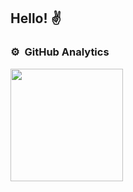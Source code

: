<!--
- 👋 Hi, I’m Natália
- 👀 I’m interested in ...
- 🌱 I’m currently learning ...
- 💞️ I’m looking to collaborate on ...
- 📫 How to reach me ...
natalianrs/natalianrs is a ✨ special ✨ repository because its `README.md` (this file) appears on your GitHub profile.
You can click the Preview link to take a look at your changes.
--->

<h2> Hello! ✌</h2>

###

### ⚙️ &nbsp;GitHub Analytics

<p align="left">
<a href="https://github.com/natalianrs">
  <img height="180em" src="https://github-readme-stats-eight-theta.vercel.app/api/top-langs/?username=natalianrs&layout=compact&langs_count=8&theme=dracula"/>
</a>
</p>
